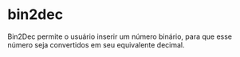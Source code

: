 # bin2dec
Bin2Dec permite o usuário inserir um número binário, para que esse número seja convertidos em seu equivalente decimal.
